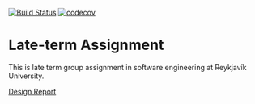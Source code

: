 [![Build Status](https://travis-ci.org/The-Lannisters/Late-term-Assignment.svg?branch=master)](https://travis-ci.org/The-Lannisters/Late-term-Assignment)
[![codecov](https://codecov.io/gh/The-Lannisters/Late-term-Assignment/branch/CodeCoverage/graph/badge.svg)](https://codecov.io/gh/The-Lannisters/Late-term-Assignment)
# Late-term Assignment
This is late term group assignment in software engineering at Reykjavík University.

[Design Report](docs/DesignReport.md)
